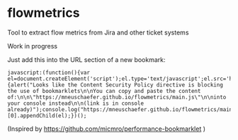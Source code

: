 # flowmetrics
Tool to extract flow metrics from Jira and other ticket systems

Work in progress


Just add this into the URL section of a new bookmark:

```
javascript:(function(){var el=document.createElement('script');el.type='text/javascript';el.src='https://mneuschaefer.github.io/flowmetrics/main.js';el.onerror=function(){alert("Looks like the Content Security Policy directive is blocking the use of bookmarklets\n\nYou can copy and paste the content of:\n\n\"https://mneuschaefer.github.io/flowmetrics/main.js\"\n\ninto your console instead\n\n(link is in console already)");console.log("https://mneuschaefer.github.io/flowmetrics/main.js");};document.getElementsByTagName('body')[0].appendChild(el);})();
```

(Inspired by https://github.com/micmro/performance-bookmarklet )
